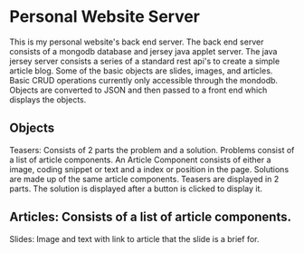 Personal Website Server
=======================

This is my personal website's back end server. The back end server consists of a mongodb database and jersey java applet server. The java jersey server consists a series of a standard rest api's to create a simple article blog. Some of the basic objects are slides, images, and articles. Basic CRUD operations currently only accessible through the mondodb. Objects are converted to JSON and then passed to a front end which displays the objects.

Objects
-------
Teasers: Consists of 2 parts the problem and a solution. Problems consist of a list of article components. An Article Component consists of either a image, coding snippet or text and a index or position in the page.
Solutions are made up of the same article components.
Teasers are displayed in 2 parts. The solution is displayed after a button is clicked to display it.
    
Articles: Consists of a list of article components.
---------------------------------------------------
Slides:  Image and text with link to article that the slide is a brief for.
    
    
